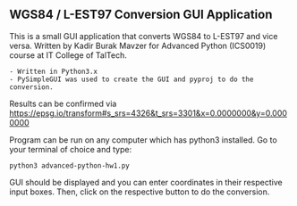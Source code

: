 ## WGS84 / L-EST97 Conversion GUI Application

This is a small GUI application that converts WGS84 to L-EST97 and vice versa.
Written by Kadir Burak Mavzer for Advanced Python (ICS0019) course at IT College
of TalTech.

    - Written in Python3.x
    - PySimpleGUI was used to create the GUI and pyproj to do the conversion.

Results can be confirmed via https://epsg.io/transform#s_srs=4326&t_srs=3301&x=0.0000000&y=0.0000000

Program can be run on any computer which has python3 installed.
Go to your terminal of choice and type:
```
python3 advanced-python-hw1.py
```

GUI should be displayed and you can enter coordinates in their respective input boxes.
Then, click on the respective button to do the conversion.
